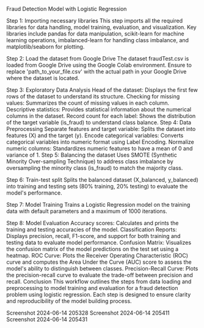 Fraud Detection Model with Logistic Regression

Step 1: Importing necessary libraries This step imports all the required libraries for data handling, model training, evaluation, and visualization. Key libraries include pandas for data manipulation, scikit-learn for machine learning operations, imbalanced-learn for handling class imbalance, and matplotlib/seaborn for plotting.

Step 2: Load the dataset from Google Drive The dataset fraudTest.csv is loaded from Google Drive using the Google Colab environment. Ensure to replace 'path_to_your_file.csv' with the actual path in your Google Drive where the dataset is located.

Step 3: Exploratory Data Analysis Head of the dataset: Displays the first few rows of the dataset to understand its structure. Checking for missing values: Summarizes the count of missing values in each column. Descriptive statistics: Provides statistical information about the numerical columns in the dataset. Record count for each label: Shows the distribution of the target variable (is_fraud) to understand class balance. Step 4: Data Preprocessing Separate features and target variable: Splits the dataset into features (X) and the target (y). Encode categorical variables: Converts categorical variables into numeric format using Label Encoding. Normalize numeric columns: Standardizes numeric features to have a mean of 0 and variance of 1. Step 5: Balancing the dataset Uses SMOTE (Synthetic Minority Over-sampling Technique) to address class imbalance by oversampling the minority class (is_fraud) to match the majority class.

Step 6: Train-test split Splits the balanced dataset (X_balanced, y_balanced) into training and testing sets (80% training, 20% testing) to evaluate the model's performance.

Step 7: Model Training Trains a Logistic Regression model on the training data with default parameters and a maximum of 1000 iterations.

Step 8: Model Evaluation Accuracy scores: Calculates and prints the training and testing accuracies of the model. Classification Reports: Displays precision, recall, F1-score, and support for both training and testing data to evaluate model performance. Confusion Matrix: Visualizes the confusion matrix of the model predictions on the test set using a heatmap. ROC Curve: Plots the Receiver Operating Characteristic (ROC) curve and computes the Area Under the Curve (AUC) score to assess the model's ability to distinguish between classes. Precision-Recall Curve: Plots the precision-recall curve to evaluate the trade-off between precision and recall. Conclusion This workflow outlines the steps from data loading and preprocessing to model training and evaluation for a fraud detection problem using logistic regression. Each step is designed to ensure clarity and reproducibility of the model building process.

Screenshot 2024-06-14 205328 Screenshot 2024-06-14 205411 Screenshot 2024-06-14 205431
